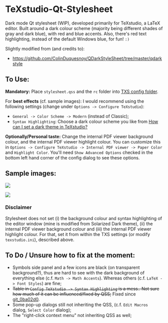 # TeXstudio-Qt-Stylesheet
Dark mode Qt stylesheet (WIP), developed primarily for TeXstudio, a LaTeX editor. Built around a dark colour scheme (majority being different shades of gray and dark blue), with red and blue accents. Also, there's red text highlighting, instead of the default Windows blue, for fun! `:)`

Slightly modified from (and credits to):
- https://github.com/ColinDuquesnoy/QDarkStyleSheet/tree/master/qdarkstyle

## To Use:
**Mandatory:**
Place `stylesheet.qss` and the `rc` folder into [TXS config folder](https://github.com/texstudio-org/texstudio/wiki/Frequently-Asked-Questions#where-are-the-settings-stored).

For **best effects** (cf. sample images): I would recommend using the following settings (change under `Options -> Configure TeXstudio`):
- `General -> Color Scheme -> Modern` (instead of Classic);
- `Syntax Highlighting`: Choose a dark colour scheme you like from [How can I set a dark theme in TeXstudio?](https://tex.stackexchange.com/q/108315)

**Optionally/Personal taste:** Change the internal PDF viewer background colour, and the internal PDF viewer highlight colour. You can customize this in `Options -> Configure TeXstudio -> Internal PDF viewer -> Paper Color` and `Highlight Color`. You'll need `Show Advanced Options` checked in the bottom left hand corner of the config dialog to see these options.

## Sample images:

![](https://github.com/thatlittleboy/TeXstudio-QSS-Stylesheet/blob/master/sample%20imgs/editor%20and%20pdf%20viewer.png)

![](https://github.com/thatlittleboy/TeXstudio-QSS-Stylesheet/blob/master/sample%20imgs/config%20menu.png)

<!--
<table style="width:100%">
  <tr>
    <th colspan=2>Containers (no tabs) and Buttons</th>
  </tr>
  <tr>
    <td><img src="./screenshots/qdarkstyle_containers_buttons.png"/></td>
    <td><img src="./screenshots/no_dark_containers_buttons.png"/></td>
  </tr>
  <tr>
    <th colspan=2>Containers (tabs) and Displays</th>
  </tr>
  <tr>
    <td><img src="./screenshots/qdarkstyle_containers_tabs_displays.png"/></td>
    <td><img src="./screenshots/no_dark_containers_tabs_displays.png"/></td>
  </tr>
  <tr>
    <th colspan=2>Widgets and Inputs (with fields)</th>
  </tr>
  <tr>
    <td><img src="./screenshots/qdarkstyle_widgets_inputs_fields.png"/></td>
    <td><img src="./screenshots/no_dark_widgets_inputs_fields.png"/></td>
  </tr>
  <tr>
    <th colspan=2>Views and Inputs (without fields)</th>
  </tr>
  <tr>
    <td><img src="./screenshots/qdarkstyle_views_inputs_no_fields.png"/></td>
    <td><img src="./screenshots/no_dark_views_inputs_no_fields.png"/></td>
  </tr>
</table>
-->

### Disclaimer
Stylesheet does not set (i) the background colour and syntax highlighting of the editor window (mine is modified from Solarized Dark theme), (ii) the internal PDF viewer background colour and (iii) the internal PDF viewer highlight colour. For that, set it from within the TXS settings (or modify `texstudio.ini`), described above.

## To Do / Unsure how to fix at the moment:
- Symbols side panel and a few icons are black (on transparent background?), thus are hard to see with the dark background of everything else (c.f. `Math -> Math Accents`). Whereas others (c.f. `LaTeX -> Font Styles`) are fine;
- <s>Table in `Config TeXstudio -> Syntax Highlighting` is a mess.. Not sure how much of it can be influenced/fixed by QSS;</s> Fixed since [git_0ba02d0](https://github.com/texstudio-org/texstudio/commit/0ba02d0250a6ffb1a9302966ff8820194e17d336).
- Some pop-up dialogs still not inheriting the QSS, (c.f. `Edit Macros` dialog, `Select Color` dialog);
- The "right-click context menu" not inheriting QSS as well;
